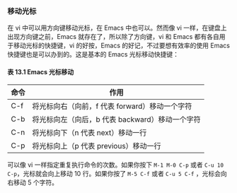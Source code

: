 ### 移动光标

在 vi 中可以用方向键移动光标，在 Emacs 中也可以。然而像 vi 一样，在键盘上出现方向键之前，Emacs 就存在了，所以除了方向键，vi 和 Emacs 都有各自用于移动光标的快捷键，vi 的好按，Emacs 的好记，不过要想有效率的使用 Emacs 快捷键也是可以办到的。这是基本的 Emacs 光标移动快捷键：

#### 表 13.1 Emacs 光标移动

| 命令 | 作用                                            |
| ---- | ----------------------------------------------- |
| C-f  | 将光标向右（向前，f 代表 forward）移动一个字符  |
| C-b  | 将光标向左（向后，b 代表 backward）移动一个字符 |
| C-n  | 将光标向下（n 代表 next）移动一行               |
| C-p  | 将光标向上（p 代表 previous）移动一行           |

可以像 vi 一样指定重复执行命令的次数。如果你按下 `M-1 M-0 C-p` 或者 `C-u 10 C-p`，光标就会向上移动 10 行。如果你按了 `M-5 C-f` 或者 `C-u 5 C-f` ，光标会向右移动 5 个字符。
